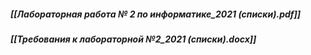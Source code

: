 ##### [[Лабораторная работа № 2 по информатике_2021 (списки).pdf]]
##### [[Требования к лабораторной №2_2021 (списки).docx]]